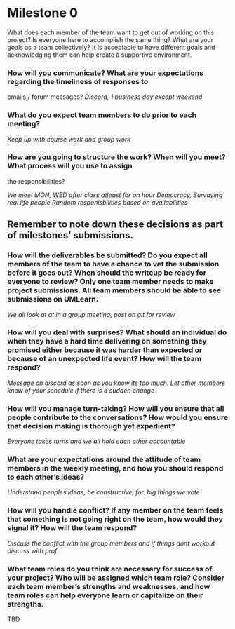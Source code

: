 # Milestone 0

What does each member of the team want to get out of working on this project? Is everyone here to
accomplish the same thing? What are your goals as a team collectively?
It is acceptable to have different goals and acknowledging them can help create a
supportive environment.

### How will you communicate? What are your expectations regarding the timeliness of responses to
emails / forum messages?
*Discord, 1 business day except weekend*

### What do you expect team members to do prior to each meeting?
*Keep up with course work and group work*

### How are you going to structure the work? When will you meet? What process will you use to assign
the responsibilities?

*We meet MON, WED after class atleast for an hour*
*Democracy, Survaying real life people*
*Random responisbilities based on availabilities*


## Remember to note down these decisions as part of milestones’ submissions.
### How will the deliverables be submitted? Do you expect all members of the team to have a chance to vet the submission before it goes out? When should the writeup be ready for everyone to review? Only one team member needs to make project submissions. All team members should be able to see submissions on UMLearn.

*We all look at at in a group meeting, post on git for review*


### How will you deal with surprises? What should an individual do when they have a hard time delivering on something they promised either because it was harder than expected or because of an unexpected life event? How will the team respond?

*Message on discord as soon as you know its too much. Let other members know of your schedule if there is a sudden change*

### How will you manage turn-taking? How will you ensure that all people contribute to the conversations? How would you ensure that decision making is thorough yet expedient?

*Everyone takes turns and we all hold each other accountable*

### What are your expectations around the attitude of team members in the weekly meeting, and how you should respond to each other’s ideas?

*Understand peoples ideas, be constructive, for. big things we vote*

### How will you handle conflict? If any member on the team feels that something is not going right on the team, how would they signal it? How will the team respond?

*Discuss the conflict with the group members and if things dont workout discuss with prof*

### What team roles do you think are necessary for success of your project? Who will be assigned which team role? Consider each team member’s strengths and weaknesses, and how team roles can help everyone learn or capitalize on their strengths.

TBD